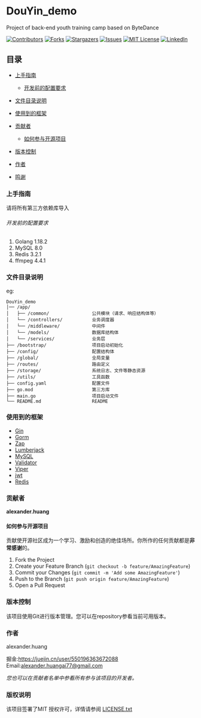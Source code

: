 

# DouYin_demo

Project of back-end youth training camp based on ByteDance

<!-- PROJECT SHIELDS -->

[![Contributors][contributors-shield]][contributors-url]
[![Forks][forks-shield]][forks-url]
[![Stargazers][stars-shield]][stars-url]
[![Issues][issues-shield]][issues-url]
[![MIT License][license-shield]][license-url]
[![LinkedIn][linkedin-shield]][linkedin-url]



## 目录

- [上手指南](#上手指南)
    - [开发前的配置要求](#开发前的配置要求)
  
- [文件目录说明](#文件目录说明)
- [使用到的框架](#使用到的框架)
- [贡献者](#贡献者)
    - [如何参与开源项目](#如何参与开源项目)
- [版本控制](#版本控制)
- [作者](#作者)
- [鸣谢](#鸣谢)

### 上手指南

请将所有第三方依赖库导入



###### 开发前的配置要求

1. Golang 1.18.2
2. MySQL  8.0
3. Redis  3.2.1
4. ffmpeg 4.4.1





### 文件目录说明
eg:

```
DouYin_demo
│── /app/
│   ├── /common/                公共模块（请求、响应结构体等）
│   └── /controllers/           业务调度器
│   └── /middleware/            中间件
│   └── /models/                数据库结构体
│   └── /services/              业务层
├── /bootstrap/                 项目启动初始化
├── /config/                    配置结构体
├── /global/                    全局变量
├── /routes/                    路由定义
├── /storage/                   系统日志、文件等静态资源
├── /utils/                     工具函数
├── config.yaml                 配置文件
├── go.mod                      第三方库
├── main.go                     项目启动文件
└── README.md                   README

```











### 使用到的框架

- [Gin](https://gin-gonic.com/)
- [Gorm](https://gorm.io/)
- [Zap](https://github.com/uber-go/zap)
- [Lumberjack](https://github.com/natefinch/lumberjack)
- [MySQL](https://www.mysql.com/)
- [Validator](https://github.com/validator)
- [Viper](https://github.com/spf13/viper)
- [jwt](https://github.com/dgrijalva/jwt-go)
- [Redis](https://redis.io/)

### 贡献者

**alexander.huang**

#### 如何参与开源项目

贡献使开源社区成为一个学习、激励和创造的绝佳场所。你所作的任何贡献都是**非常感谢**的。


1. Fork the Project
2. Create your Feature Branch (`git checkout -b feature/AmazingFeature`)
3. Commit your Changes (`git commit -m 'Add some AmazingFeature'`)
4. Push to the Branch (`git push origin feature/AmazingFeature`)
5. Open a Pull Request



### 版本控制

该项目使用Git进行版本管理。您可以在repository参看当前可用版本。

### 作者

alexander.huang

掘金:https://juejin.cn/user/550196363672088  
Email:[alexander.huangai77@gmail.com](alexander.huangai77@gmail.com)

*您也可以在贡献者名单中参看所有参与该项目的开发者。*

### 版权说明


该项目签署了MIT 授权许可，详情请参阅 [LICENSE.txt](https://github.com/Anzz-bot/DouYin_demo/blob/main/LICENSE.txt)



<!-- links -->

[contributors-shield]: https://img.shields.io/github/contributors/Anzz-bot/DouYin_demo.svg?style=flat-square
[contributors-url]: https://github.com/Anzz-bot/DouYin_demo/graphs/contributors
[forks-shield]: https://img.shields.io/github/forks/Anzz-bot/DouYin_demo.svg?style=flat-square
[forks-url]: https://github.com/Anzz-bot/DouYin_demo/network/members
[stars-shield]: https://img.shields.io/github/stars/Anzz-bot/DouYin_demo.svg?style=flat-square
[stars-url]: https://github.com/Anzz-bot/DouYin_demo/stargazers
[issues-shield]: https://img.shields.io/github/issues/Anzz-bot/DouYin_demo.svg?style=flat-square
[issues-url]: https://img.shields.io/github/issues/Anzz-bot/DouYin_demo.svg
[license-shield]: https://img.shields.io/github/license/Anzz-bot/DouYin_demo.svg?style=flat-square
[license-url]: https://github.com/Anzz-bot/DouYin_demo/blob/master/LICENSE.txt
[linkedin-shield]: https://img.shields.io/badge/-LinkedIn-black.svg?style=flat-square&logo=linkedin&colorB=555
[linkedin-url]: https://linkedin.com/in/shaojintian




